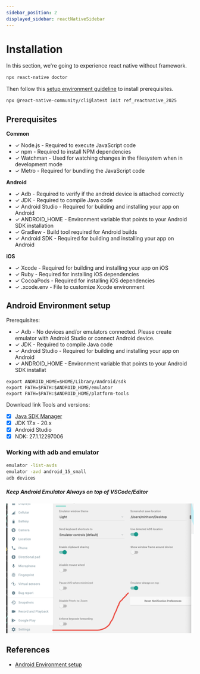 ```yaml
---
sidebar_position: 2
displayed_sidebar: reactNativeSidebar
---
```


# Installation

In this section, we're going to experience react native without framework.

```sh
npx react-native doctor
```

Then follow this [setup environment guideline](https://reactnative.dev/docs/set-up-your-environment) to install prerequisites.

```sh
npx @react-native-community/cli@latest init ref_reactnative_2025
```

## Prerequisites

**Common**

- ✓ Node.js - Required to execute JavaScript code
- ✓ npm - Required to install NPM dependencies
- ✓ Watchman - Used for watching changes in the filesystem when in development mode
- ✓ Metro - Required for bundling the JavaScript code

**Android**

- ✓ Adb - Required to verify if the android device is attached correctly
- ✓ JDK - Required to compile Java code
- ✓ Android Studio - Required for building and installing your app on Android
- ✓ ANDROID_HOME - Environment variable that points to your Android SDK installation
- ✓ Gradlew - Build tool required for Android builds
- ✓ Android SDK - Required for building and installing your app on Android

**iOS**

- ✓ Xcode - Required for building and installing your app on iOS
- ✓ Ruby - Required for installing iOS dependencies
- ✓ CocoaPods - Required for installing iOS dependencies
- ✓ .xcode.env - File to customize Xcode environment

## Android Environment setup

Prerequisites:

- ✓ Adb - No devices and/or emulators connected. Please create emulator with Android Studio or connect Android device.
- ✓ JDK - Required to compile Java code
- ✓ Android Studio - Required for building and installing your app on Android
- ✓ ANDROID_HOME - Environment variable that points to your Android SDK installat

```
export ANDROID_HOME=$HOME/Library/Android/sdk
export PATH=$PATH:$ANDROID_HOME/emulator
export PATH=$PATH:$ANDROID_HOME/platform-tools
```

Download link Tools and versions:

- [x] [Java SDK Manager](https://sdkman.io/)
- [x] JDK 17.x - 20.x
- [x] Android Studio
- [x] NDK: 27.1.12297006

### Working with adb and emulator

```sh
emulator -list-avds
emulator -avd android_15_small
adb devices
```

##### Keep Android Emulator Always on top of VSCode/Editor

![Keep Android Emulator Always on top of VSCode/Editor](image.png)

## References

- [Android Environment setup](https://stackoverflow.com/questions/62797240/reactnative-cant-locate-android-sdk)
